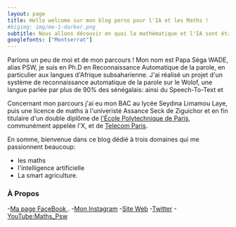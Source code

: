 ```yaml
---
layout: page
title: Hello welcome sur mon blog perso pour l'IA et les Maths !
#bigimg: img/me-1-darker.png
subtitle: Nous allons découvir en quoi la mathématique et l'IA sont étroitement liées. 
googlefonts: ["Montserrat"]
---
```

Parlons un peu de moi et de mon parcours ! 
Mon nom est Papa Séga WADE, alias PSW, je suis en Ph.D en Reconnaissance Automatique de la parole, en particulier aux langues d'Afrique subsaharienne. 
J'ai réalisé un projet d'un système de reconnaissance automatique de la parole sur le Wolof, une langue parlée par plus de 90% des sénégalais: ainsi du Speech-To-Text et 

Concernant mon parcours j'ai eu mon BAC au lycée Seydina Limamou Laye, puis une licence de maths à l'univeristé Assance Seck de Ziguichor et en fin titulaire d'un double diplôme de [l'École Polytechnique de Paris](https://www.polytechnique.edu/), communément appelée l'X, et de [Telecom Paris](https://www.telecom-paris.fr/). 

 En somme, bienvenue dans ce blog dédié à trois domaines qui me passionnent beaucoup:
- les maths
- l'intelligence artificielle
- La smart agriculture.


### À Propos

 -[Ma page FaceBook ](https://fb.me/MathsFacilesWadePs).
 -[Mon Instagram](https://instagram.com/maths_psw/)
 -[Site Web](triangletude.jimdo.com)
 -[Twitter](https://twitter.com/papasegaw)
 -[YouTube:Maths_Psw](https://www.youtube.com/channel/UCHsqYloOtfIrah4vH08H3Sw)
